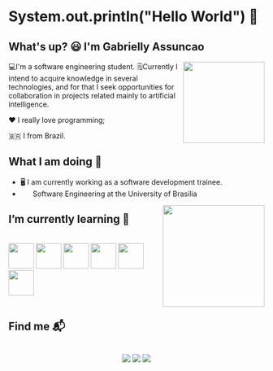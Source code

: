 # System.out.println("Hello World") 👋  
## What's up? 😃 I'm Gabrielly Assuncao 


<img align="right" width="160"  src="https://user-images.githubusercontent.com/86726332/154110059-4b561f65-7adf-4d06-9ff0-ff967549b38f.gif" />

💻I'm a software engineering student.  🗒️Currently I intend to acquire knowledge in several technologies, and for that I seek opportunities for collaboration in projects related mainly to artificial intelligence.

❤️ I really love programming;

🇧🇷 I from Brazil.

## What I am doing 🌱

- 🖥️ I am currently working as a software development trainee.
- <img width="20" height="12" src="https://user-images.githubusercontent.com/86726332/154114165-b78f1d0b-3dc1-4c7d-a286-253126bbc3cc.png"> Software Engineering at the University of Brasilia

<img align="right" width="200" src="https://user-images.githubusercontent.com/86726332/154122617-597aede3-eae6-45a3-8d9f-57dac01176c7.gif" />

## I’m currently learning 📜 
<br>
  <div align="">
  <img width="50" src="https://cdn.jsdelivr.net/gh/devicons/devicon/icons/git/git-original.svg" />
  <img width="50" src="https://cdn.jsdelivr.net/gh/devicons/devicon/icons/ruby/ruby-original.svg" />
  <img width="50" src="https://cdn.jsdelivr.net/gh/devicons/devicon/icons/vuejs/vuejs-original.svg" />  
  <img width="50" src=" https://cdn.jsdelivr.net/gh/devicons/devicon/icons/javascript/javascript-plain.svg" />
  <img width="50" src="https://cdn.jsdelivr.net/gh/devicons/devicon/icons/rails/rails-plain.svg" /> 
  <img width="50" src="https://cdn.jsdelivr.net/gh/devicons/devicon/icons/linux/linux-original.svg" />

</div>
<br>



## Find me 📬
<br>
<div align="center">
<a href="https://www.linkedin.com/in/gabrielly-assun%C3%A7%C3%A3o-9608691b0/?locale=en_US" target="_blank"><img src="https://img.shields.io/badge/-LinkedIn-%230077B5?style=for-the-badge&logo=linkedin&logoColor=white" target="_blank"></a> 
<a href="mailto:gabriellyassuncaorodrigues@gmail.com"><img src="https://img.shields.io/badge/-Gmail-%23333?style=for-the-badge&logo=gmail&logoColor=red" target="_blank"></a>
<a href="https://www.instagram.com/gabysquinn/" target="_blank"><img src="https://img.shields.io/badge/-Instagram-%23E4405F?style=for-the-badge&logo=instagram&logoColor=white" target="_blank"></a>

</div>


 
